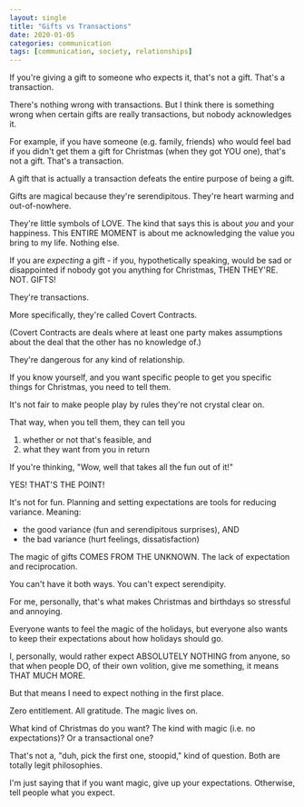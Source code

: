 ```yaml
---
layout: single
title: "Gifts vs Transactions"
date: 2020-01-05
categories: communication
tags: [communication, society, relationships]
---
```


If you're giving a gift to someone who expects it, that's not a gift. That's a transaction.

There's nothing wrong with transactions. But I think there is something wrong when certain gifts are really transactions, but nobody acknowledges it.

For example, if you have someone (e.g. family, friends) who would feel bad if you didn't get them a gift for Christmas (when they got YOU one), that's not a gift. That's a transaction.

A gift that is actually a transaction defeats the entire purpose of being a gift.

Gifts are magical because they're serendipitous. They're heart warming and out-of-nowhere.

They're little symbols of LOVE. The kind that says this is about *you* and your happiness. This ENTIRE MOMENT is about me acknowledging the value you bring to my life. Nothing else.

If you are *expecting* a gift - if you, hypothetically speaking, would be sad or disappointed if nobody got you anything for Christmas, THEN THEY'RE. NOT. GIFTS!

They're transactions.

More specifically, they're called Covert Contracts.

(Covert Contracts are deals where at least one party makes assumptions about the deal that the other has no knowledge of.)

They're dangerous for any kind of relationship.

If you know yourself, and you want specific people to get you specific things for Christmas, you need to tell them.

It's not fair to make people play by rules they're not crystal clear on.

That way, when you tell them, they can tell you

1. whether or not that's feasible, and
2. what they want from you in return

If you're thinking, "Wow, well that takes all the fun out of it!"

YES! THAT'S THE POINT!

It's not for fun. Planning and setting expectations are tools for reducing variance. Meaning:

* the good variance (fun and serendipitous surprises), AND
* the bad variance (hurt feelings, dissatisfaction)

The magic of gifts COMES FROM THE UNKNOWN. The lack of expectation and reciprocation.

You can't have it both ways. You can't expect serendipity.

For me, personally, that's what makes Christmas and birthdays so stressful and annoying.

Everyone wants to feel the magic of the holidays, but everyone also wants to keep their expectations about how holidays should go.

I, personally, would rather expect ABSOLUTELY NOTHING from anyone, so that when people DO, of their own volition, give me something, it means THAT MUCH MORE.

But that means I need to expect nothing in the first place.

Zero entitlement. All gratitude. The magic lives on.

What kind of Christmas do you want? The kind with magic (i.e. no expectations)? Or a transactional one?

That's not a, "duh, pick the first one, stoopid," kind of question. Both are totally legit philosophies.

I'm just saying that if you want magic, give up your expectations. Otherwise, tell people what you expect.
